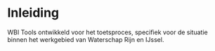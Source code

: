 # Inleiding
WBI Tools ontwikkeld voor het toetsproces, specifiek voor de situatie binnen het werkgebied van Waterschap Rijn en IJssel. 
